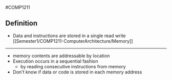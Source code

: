 #COMP1211 
## Definition
- Data and instructions are stored in a single read write [[Semester1/COMP1211-ComputerArchitecture/Memory]]
---
- memory contents are addressable by location
- Execution occurs in a sequential fashion 
	- by reading consecutive instructions from memory
- Don't know if data or code is stored in each memory address